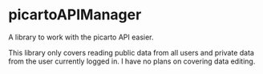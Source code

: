 # picartoAPIManager

A library to work with the picarto API easier.

This library only covers reading public data from all users and private data from the user currently logged in. I have no plans on covering data editing.
